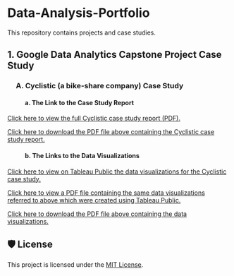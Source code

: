 # Data-Analysis-Portfolio
This repository contains projects and case studies.

## 1. Google Data Analytics Capstone Project Case Study
### &nbsp;&nbsp;&nbsp;&nbsp;&nbsp;A. Cyclistic (a bike-share company) Case Study
#### &nbsp;&nbsp;&nbsp;&nbsp;&nbsp;&nbsp;&nbsp;&nbsp;&nbsp;&nbsp;&nbsp;&nbsp;a. The Link to the Case Study Report
[Click here to view the full Cyclistic case study report (PDF).](Google%20Data%20Analytics%20Capstone%20Project/Cyclistic%20%28a%20bike-share%20company%29%20Case%20Study/Cyclistic%20Case%20Study%20Report.pdf)

[Click here to download the PDF file above containing the Cyclistic case study report.](https://github.com/MeticulousDataDetective/Data-Analysis-Portfolio/raw/main/Google%20Data%20Analytics%20Capstone%20Project/Cyclistic%20%28a%20bike-share%20company%29%20Case%20Study/Cyclistic%20Case%20Study%20Report.pdf)

#### &nbsp;&nbsp;&nbsp;&nbsp;&nbsp;&nbsp;&nbsp;&nbsp;&nbsp;&nbsp;&nbsp;&nbsp;b. The Links to the Data Visualizations
[Click here to view on Tableau Public the data visualizations for the Cyclistic case study.](https://public.tableau.com/views/CyclisticDataVisualizations_17524091152510/Navigation?:language=en-US&:sid=&:redirect=auth&:display_count=n&:origin=viz_share_link)

[Click here to view a PDF file containing the same data visualizations referred to above which were created using Tableau Public.](Google%20Data%20Analytics%20Capstone%20Project/Cyclistic%20%28a%20bike-share%20company%29%20Case%20Study/Cyclistic%20Data%20Visualizations.pdf)

[Click here to download the PDF file above containing the data visualizations.](https://github.com/MeticulousDataDetective/Data-Analysis-Portfolio/raw/main/Google%20Data%20Analytics%20Capstone%20Project/Cyclistic%20%28a%20bike-share%20company%29%20Case%20Study/Cyclistic%20Data%20Visualizations.pdf)


## 🛡️ License

This project is licensed under the [MIT License](LICENSE).

